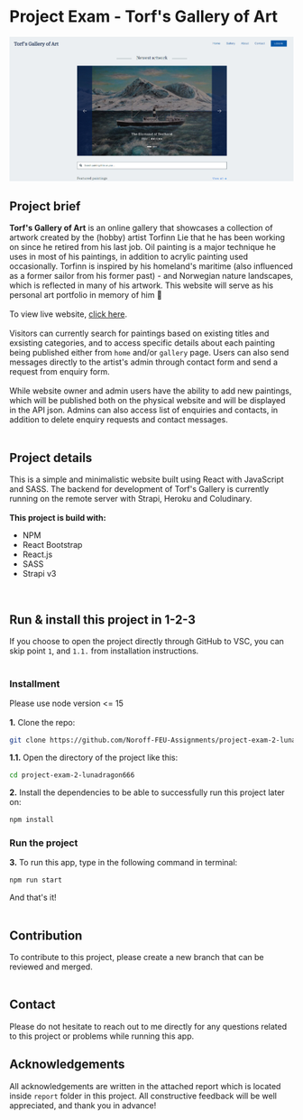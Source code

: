 # Project Exam - Torf's Gallery of Art
<img src="/src/assets/home.png" alt="Alt text">

<!-- Intro -->
## Project brief
**Torf's Gallery of Art** is an online gallery that showcases a collection of artwork created by the (hobby) artist Torfinn Lie that he has been working on since he retired from his last job. Oil painting is a major technique he uses in most of his paintings, in addition to acrylic painting used occasionally. Torfinn is inspired by his homeland's maritime (also influenced as a former sailor from his former past) - and Norwegian nature landscapes, which is reflected in many of his artwork. This website will serve as his personal art portfolio in memory of him 🥀 
<br><br>
To view live website, [click here](https://torfs-gallery.netlify.app/).
<br><br>
Visitors can currently search for paintings based on existing titles and exsisting categories, and to access specific details about each painting being published either from `home` and/or `gallery` page. Users can also send messages directly to the artist's admin through contact form and send a request from enquiry form.  
<br>
While website owner and admin users have the ability to add new paintings, which will be published both on the physical website and will be displayed in the API json.
Admins can also access list of enquiries and contacts, in addition to delete enquiry requests and contact messages. 
<br><br>

<!-- Project detail -->
## Project details
This is a simple and minimalistic website built using React with JavaScript and SASS. The backend for development of Torf's Gallery is currently running on the remote server with Strapi, Heroku and Coludinary. 
<br><br>
**This project is build with:**
* NPM 
* React Bootstrap
* React.js
* SASS 
* Strapi v3  
<br>

<!-- Login information -->
<!--
### Login info 
```bash
username: GuestAdmin or guest@admin.com 
password: Password12340 
```
<br>
-->

<!-- Install react app -->
## Run & install this project in 1-2-3
If you choose to open the project directly through GitHub to VSC, you can skip point `1`, and `1.1.` from installation instructions.
<br><br>
### Installment
Please use node version <= 15
<br><br>
**1.** Clone the repo:
```bash
git clone https://github.com/Noroff-FEU-Assignments/project-exam-2-lunadragon666.git
```
**1.1.** Open the directory of the project like this:
```bash
cd project-exam-2-lunadragon666
```
**2.** Install the dependencies to be able to successfully run this project later on:
```bash
npm install
```
<!-- Run react app -->
### Run the project
**3.** To run this app, type in the following command in terminal:
```bash
npm run start
```
And that's it!
<br><br>

<!-- Contact details -->
## Contribution
To contribute to this project, please create a new branch that can be reviewed and merged.
<br><br>

## Contact
Please do not hesitate to reach out to me directly for any questions related to this project or problems while running this app.
<br>

## Acknowledgements
All acknowledgements are written in the attached report which is located inside `report` folder in this project. All constructive feedback will be well appreciated, and thank you in advance! 
<br><br>
